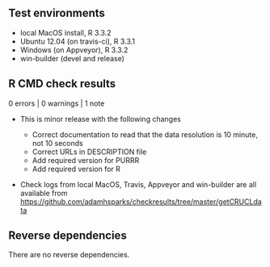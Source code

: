 ## Test environments
* local MacOS install, R 3.3.2
* Ubuntu 12.04 (on travis-ci), R 3.3.1
* Windows (on Appveyor), R 3.3.2
* win-builder (devel and release)

## R CMD check results

0 errors | 0 warnings | 1 note

* This is minor release with the following changes
  * Correct documentation to read that the data resolution is 10 minute, not 10 seconds
  * Correct URLs in DESCRIPTION file  
  * Add required version for PURRR  
  * Add required version for R  
  
* Check logs from local MacOS, Travis, Appveyor and win-builder are all available from https://github.com/adamhsparks/checkresults/tree/master/getCRUCLdata

## Reverse dependencies

There are no reverse dependencies.

